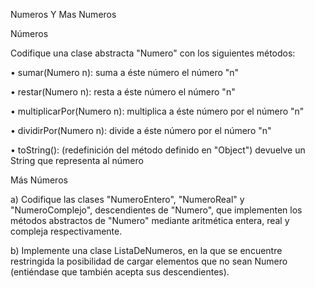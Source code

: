 Numeros Y Mas Numeros

Números 

Codifique una clase abstracta "Numero" con los siguientes métodos: 

  • sumar(Numero n): suma a éste número el número "n" 
  
  • restar(Numero n): resta a éste número el número "n" 
  
  • multiplicarPor(Numero n): multiplica a éste número por el número "n" 
  
  • dividirPor(Numero n): divide a éste número por el número "n" 
  
  • toString(): (redefinición del método definido en "Object") devuelve un String que representa al número

Más Números 

  a) Codifique las clases "NumeroEntero", "NumeroReal" y "NumeroComplejo", descendientes de "Numero", 
      que implementen los métodos abstractos de "Numero" mediante aritmética entera, real y compleja respectivamente.
      
  b) Implemente una clase ListaDeNumeros, en la que se encuentre restringida la posibilidad de cargar elementos 
      que no sean Numero (entiéndase que también acepta sus descendientes).
